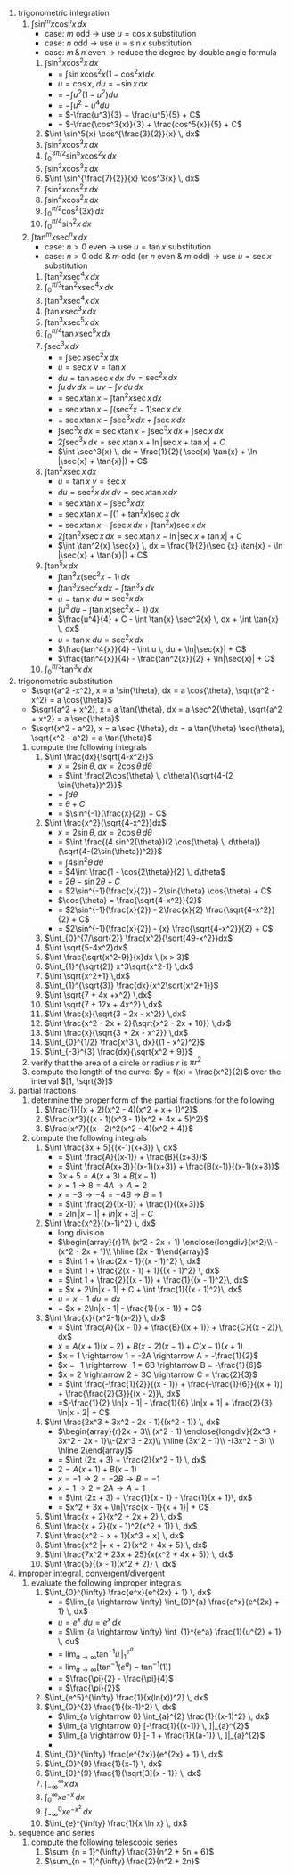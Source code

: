 1. trigonometric integration
	1.  $\int \sin^m{x} \cos^n{x} \, dx$
		- case: $m$ odd $\rightarrow$ use $u = \cos{x}$ substitution
		- case: $n$ odd $\rightarrow$ use $u = \sin x$ substitution
		- case: $m\, \& \,n$ even $\rightarrow$ reduce the degree by double angle formula
		1.  $\int \sin^3{x} \cos^2{x} \, dx$
			- = $\int \sin{x} \cos^2{x} (1 - \cos^2{x}) dx$
			- $u = \cos{x},\: du = -\sin{x} \,dx$
			- = $- \int u^2 (1- u^2)du$
			- = $- \int u^2 - u^4 du$
			- = $-\frac{u^3}{3} + \frac{u^5}{5} + C$
			- = $-\frac{\cos^3{x}}{3} + \frac{cos^5{x}}{5} + C$
		2.   $\int \sin^5{x} \cos^{\frac{3}{2}}{x} \, dx$
		3.   $\int \sin^2{x} \cos^3{x} \, dx$
		4.   $\int_{0}^{3\pi/2} \sin^5{x} \cos^2{x} \, dx$
		5.   $\int \sin^3{x} \cos^3{x} \, dx$
		6.   $\int \sin^{\frac{7}{2}}{x} \cos^3{x} \, dx$
		7.   $\int \sin^2{x} \cos^2{x} \, dx$
		8.   $\int \sin^4{x} \cos^2{x} \, dx$
		9.   $\int_0^{\pi/2} \cos^2{(3x)} \, dx$
		10.  $\int_{0}^{\pi/4} \sin^2{x} \, dx$
	2. $\int \tan^m{x} \sec^n{x} \, dx$
		- case: $n > 0$ even $\rightarrow$ use $u = \tan x$ substitution
		- case: $n > 0$ odd & $m$ odd (or $n$ even & $m$ odd) $\rightarrow$ use $u = \sec{x}$ substitution
		1. $\int \tan^2{x} \sec^4 {x} \, dx$
		2. $\int_{0}^{\pi/3} \tan^2{x} \sec^4 {x} \, dx$
		3. $\int \tan^3{x} \sec^4 {x} \, dx$
		4. $\int \tan{x} \sec^3{x} \, dx$
		5. $\int \tan^3{x} \sec^5 {x} \, dx$
		6. $\int_{0}^{\pi/4} \tan{x} \sec^5{x} \, dx$
		7. $\int \sec^3{x} \, dx$
			- = $\int \sec{x} \sec^2{x} \, dx$
			- $u = \sec x$                      $v = \tan{x}$
			- $du = \tan{x}\sec{x} \, dx$     $dv = \sec^2{x} \, dx$
			- $\int u \, dv \,dx = uv - \int v \,du \, dx$
			- = $\sec{x} \tan{x} - \int \tan^2 {x} \sec {x} \, dx$
			- = $\sec{x} \tan{x} - \int (\sec^2{x} - 1) \sec {x} \, dx$
			- = $\sec{x} \tan{x} - \int \sec^3{x} \, dx + \int \sec {x} \, dx$
			- $\int \sec^3{x} \, dx = \sec{x} \tan{x} - \int \sec^3{x} \, dx + \int \sec {x} \, dx$
			- $2 \int \sec^3{x} \, dx = \sec{x} \tan{x} + \ln |\sec{x} + \tan{x}| + C$
			- $\int \sec^3{x} \, dx = \frac{1}{2}( \sec{x} \tan{x} + \ln |\sec{x} + \tan{x}|) + C$
		8. $\int \tan^2{x} \sec{x} \, dx$
			- $u = \tan {x}$             $v = \sec {x}$
			- $du = \sec^2{x} \, dx$    $dv = \sec {x} \tan{x} \, dx$
			- = $\sec {x} \tan{x} - \int \sec^3{x} \, dx$
			- = $\sec {x} \tan{x} - \int (1 + \tan^2{x}) \sec{x} \, dx$
			- = $\sec {x} \tan{x} - \int \sec{x} \, dx + \int \tan^2{x}) \sec{x} \, dx$
			- $2 \int \tan^2{x} \sec{x} \, dx = \sec {x} \tan{x} - \ln |\sec{x} + \tan{x}| + C$
			- $\int \tan^2{x} \sec{x} \, dx = \frac{1}{2}(\sec {x} \tan{x} - \ln |\sec{x} + \tan{x}|) + C$
		9. $\int \tan^5{x}\, dx$
			- $\int \tan^3{x} (\sec^2{x} - 1) \, dx$
			- $\int \tan^3{x} \sec^2{x} \, dx - \int \tan^3{x} \, dx$
			- $u = \tan {x}$    $du = \sec^2{x} \, dx$
			- $\int u^3 \, du - \int \tan{x} (\sec^2{x} - 1) \, dx$
			- $\frac{u^4}{4} + C - \int \tan{x} \sec^2{x} \, dx + \int \tan{x} \, dx$
			- $u = \tan {x}$    $du = \sec^2{x} \, dx$
			- $\frac{tan^4{x}}{4} - \int u \, du + \ln|\sec{x}| + C$
			- $\frac{tan^4{x}}{4} - \frac{tan^2{x}}{2} + \ln|\sec{x}| + C$
		10. $\int_{0}^{\pi/3} \tan^3{x} \, dx$
2. trigonometric substitution
	- $\sqrt{a^2 -x^2}, x = a \sin{\theta}, dx = a \cos{\theta}, \sqrt{a^2 - x^2} = a \cos{\theta}$
	- $\sqrt{a^2 + x^2}, x = a \tan{\theta}, dx = a \sec^2{\theta}, \sqrt{a^2 + x^2} = a \sec{\theta}$
	- $\sqrt{x^2 - a^2}, x = a \sec {\theta}, dx = a \tan{\theta} \sec{\theta}, \sqrt{x^2 - a^2} = a \tan{\theta}$
	1. compute the following integrals
		1. $\int \frac{dx}{\sqrt{4-x^2}}$
			- $x = 2 \sin{\theta}, \, dx = 2\cos{\theta} \, d\theta$
			- =  $\int \frac{2\cos{\theta} \, d\theta}{\sqrt{4-(2 \sin{\theta})^2}}$
			- = $\int d\theta$
			- = $\theta + C$ 
			- = $\sin^{-1}(\frac{x}{2}) + C$
		2. $\int \frac{x^2}{\sqrt{4-x^2}}dx$
			- $x = 2\sin{\theta}, \, dx = 2\cos{\theta} \, d\theta$
			- = $\int \frac{(4 sin^2{\theta})(2 \cos{\theta} \, d\theta)}{\sqrt{4-(2\sin{\theta})^2}}$
			- = $\int 4 \sin^2{\theta} \, d\theta$
			- = $4\int \frac{1 - \cos{2\theta}}{2} \, d\theta$
			- = $2\theta - \sin{2 \theta} + C$
			- = $2\sin^{-1}(\frac{x}{2}) - 2\sin{\theta} \cos{\theta} + C$
			- $\cos{\theta} = \frac{\sqrt{4-x^2}}{2}$
			- =  $2\sin^{-1}(\frac{x}{2}) - 2\frac{x}{2} \frac{\sqrt{4-x^2}}{2} + C$
			- =  $2\sin^{-1}(\frac{x}{2}) - {x} \frac{\sqrt{4-x^2}}{2} + C$
		3. $\int_{0}^{7/\sqrt{2}} \frac{x^2}{\sqrt{49-x^2}}dx$
		4.  $\int \sqrt{5-4x^2}dx$
		5.  $\int \frac{\sqrt{x^2-9}}{x}dx \,(x > 3)$
		6.  $\int_{1}^{\sqrt{2}} x^3\sqrt{x^2-1} \,dx$
		7. $\int \sqrt{x^2+1} \,dx$
		8.  $\int_{1}^{\sqrt{3}} \frac{dx}{x^2\sqrt{x^2+1}}$
		9.  $\int \sqrt{7 + 4x +x^2} \,dx$
		10. $\int \sqrt{7 + 12x + 4x^2} \,dx$
		11. $\int \frac{x}{\sqrt{3 - 2x - x^2}} \,dx$
		12. $\int \frac{x^2 - 2x + 2}{\sqrt{x^2 - 2x + 10}} \,dx$
		13. $\int \frac{x}{\sqrt{3 + 2x - x^2}} \,dx$
		14. $\int_{0}^{1/2} \frac{x^3 \, dx}{(1 - x^2)^2}$
		15. $\int_{-3}^{3} \frac{dx}{\sqrt{x^2 + 9}}$
	2. verify that the area of a circle or radius $r$ is $\pi r^2$
	3. compute the length of the curve: $y = f(x) = \frac{x^2}{2}$ over the interval $[1, \sqrt{3}]$
3. partial fractions
	1. determine the proper form of the partial fractions for the following
		1. $\frac{1}{(x + 2)(x^2 - 4)(x^2 + x + 1)^2}$
		2. $\frac{x^3}{(x - 1)(x^3 - 1)(x^2 + 4x + 5)^2}$
		3. $\frac{x^7}{(x - 2)^2(x^2 - 4)(x^2 + 4)}$
	 2. compute the following integrals
		 1. $\int \frac{3x + 5}{(x-1)(x+3)} \, dx$
			 - = $\int \frac{A}{(x-1)} + \frac{B}{(x+3)}$
			 - = $\int \frac{A(x+3)}{(x-1)(x+3)} + \frac{B(x-1)}{(x-1)(x+3)}$
			 - $3x + 5 = A(x+3) + B(x-1)$
			 - $x = 1 \rightarrow 8 = 4A \rightarrow A = 2$
			 - $x = -3 \rightarrow -4 = -4B \rightarrow B = 1$
			 - = $\int \frac{2}{(x-1)} + \frac{1}{(x+3)}$
			 - = $2 \ln |x - 1| + ln|x + 3| + C$
		 2. $\int \frac{x^2}{(x-1)^2} \, dx$
			 - long division
			 - $\begin{array}{r}1\\ (x^2 - 2x + 1) \enclose{longdiv}{x^2}\\            -(x^2 - 2x + 1)\\ \hline (2x - 1)\end{array}$
			 - = $\int 1 + \frac{2x - 1}{(x - 1)^2} \, dx$
			 - = $\int 1 + \frac{2(x - 1) + 1}{(x - 1)^2} \, dx$
			 - = $\int 1 + \frac{2}{(x - 1)} + \frac{1}{(x - 1)^2}\, dx$
			 - = $x + 2\ln|x - 1| + C + \int \frac{1}{(x - 1)^2}\, dx$
			 - $u = x - 1$   $du = dx$
			 - = $x + 2\ln|x - 1| - \frac{1}{(x - 1)} + C$
		 3. $\int \frac{x}{(x^2-1)(x-2)} \, dx$
			 - = $\int \frac{A}{(x - 1)} + \frac{B}{(x + 1)} + \frac{C}{(x - 2)}\, dx$
			 - $x = A (x + 1) (x - 2) + B (x - 2) (x - 1) + C (x - 1) (x + 1)$
			 - $x = 1 \rightarrow 1 = -2A \rightarrow A = -\frac{1}{2}$
			 - $x = -1 \rightarrow -1 = 6B \rightarrow B = -\frac{1}{6}$
			 - $x = 2 \rightarrow 2 = 3C \rightarrow C = \frac{2}{3}$
			 - = $\int \frac{-\frac{1}{2}}{(x - 1)} + \frac{-\frac{1}{6}}{(x + 1)} + \frac{\frac{2}{3}}{(x - 2)}\, dx$
			 - =$-\frac{1}{2} \ln|x - 1| - \frac{1}{6} \ln|x + 1| + \frac{2}{3} \ln|x - 2| + C$
		 4. $\int \frac{2x^3 + 3x^2 - 2x - 1}{(x^2 - 1)} \, dx$
			 -  $\begin{array}{r}2x + 3\\ (x^2 - 1) \enclose{longdiv}{2x^3 + 3x^2 - 2x - 1}\\-(2x^3 - 2x)\\ \hline (3x^2 - 1)\\ -(3x^2 - 3) \\ \hline 2\end{array}$
			 - = $\int (2x + 3) + \frac{2}{x^2 - 1} \, dx$
			 - $2 = A(x + 1) + B(x - 1)$
			 - $x = -1 \rightarrow 2 = -2B \rightarrow B = -1$
			 - $x = 1 \rightarrow 2 = 2A \rightarrow A = 1$
			 - = $\int (2x + 3) + \frac{1}{x - 1} - \frac{1}{x + 1}\, dx$
			 - = $x^2 + 3x + \ln|\frac{x - 1}{x + 1}| + C$
		 5. $\int \frac{x + 2}{x^2 + 2x + 2} \, dx$
		 6. $\int \frac{x + 2}{(x - 1)^2(x^2 + 1)} \, dx$
		 7. $\int \frac{x^2 + x + 1}{x^3 + x} \, dx$
		 8. $\int \frac{x^2 |+ x + 2}{x^2 + 4x + 5} \, dx$
		 9. $\int \frac{7x^2 + 23x + 25}{x(x^2 + 4x + 5)} \, dx$
		 10. $\int \frac{5}{(x - 1)(x^2 + 2)} \, dx$
4. improper integral, convergent/divergent
	1. evaluate the following improper integrals
		1. $\int_{0}^{\infty} \frac{e^x}{e^{2x} + 1} \, dx$
			- = $\lim_{a \rightarrow \infty} \int_{0}^{a} \frac{e^x}{e^{2x} + 1} \, dx$
			- $u = e^x$   $du = e^x \, dx$
			- = $\lim_{a \rightarrow \infty} \int_{1}^{e^a} \frac{1}{u^{2} + 1} \, du$
			- = $\lim_{a \rightarrow \infty} \tan^{-1}{u} \, |_{1}^{e^a}$
			- = $\lim_{a \rightarrow \infty} [\tan^{-1}{(e^a)} - \tan^{-1}{(1)}]$
			- = $\frac{\pi}{2} - \frac{\pi}{4}$
			- = $\frac{\pi}{2}$
		2. $\int_{e^5}^{\infty} \frac{1}{x(ln(x))^2} \, dx$
		3. $\int_{0}^{2} \frac{1}{(x-1)^2} \, dx$
			- $\lim_{a \rightarrow 0} \int_{a}^{2} \frac{1}{(x-1)^2} \, dx$
			- $\lim_{a \rightarrow 0} [-\frac{1}{(x-1)} \, ]|_{a}^{2}$
			- $\lim_{a \rightarrow 0} [- 1 + \frac{1}{(a-1)} \, ]|_{a}^{2}$
			- 
		4. $\int_{0}^{\infty} \frac{e^{2x}}{e^{2x} + 1} \, dx$
		5. $\int_{0}^{9} \frac{1}{x-1} \, dx$
		6. $\int_{0}^{9} \frac{1}{\sqrt[3]{x - 1}} \, dx$
		7. $\int_{-\infty}^{\infty} x \, dx$
		8. $\int_{0}^{\infty} x e^{-x} \, dx$
		9. $\int_{-\infty}^{0} x e^{-x^2} \, dx$
		10. $\int_{e}^{\infty} \frac{1}{x \ln x} \, dx$
5. sequence and series
	1. compute the following telescopic series
		1. $\sum_{n = 1}^{\infty} \frac{3}{n^2 + 5n + 6}$
		2. $\sum_{n = 1}^{\infty} \frac{2}{n^2 + 2n}$


